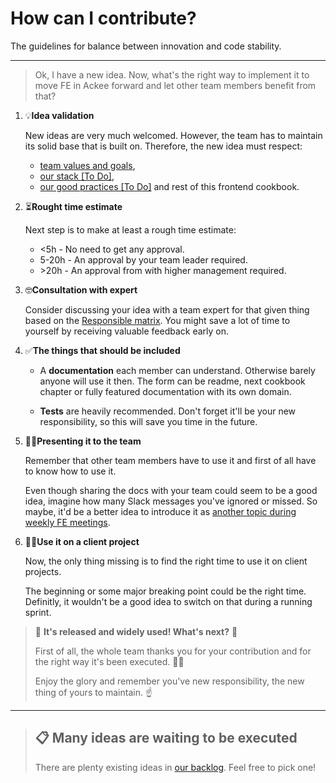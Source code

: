 # How can I contribute?

The guidelines for balance between innovation and code stability.

---

> Ok, I have a new idea. Now, what's the right way to implement it to move FE in Ackee forward and let other team members benefit from that?

1. 💡**Idea validation**

   New ideas are very much welcomed. However, the team has to maintain its solid base that is built on. Therefore, the new idea must respect:

   - [team values and goals](https://trello.com/b/tnr6JKtk/c%C3%ADle-vize-a-hodnoty-t%C3%BDmu),
   - [our stack [To Do]](/pages/application-stack),
   - [our good practices [To Do]](/pages/BestPractices.html) and rest of this frontend cookbook.

2. ⏳**Rought time estimate**

   Next step is to make at least a rough time estimate:

   - <5h - No need to get any approval.
   - 5-20h - An approval by your team leader required.
   - \>20h - An approval from with higher management required.

3. 🤓**Consultation with expert**

   Consider discussing your idea with a team expert for that given thing based on the [Responsible matrix](https://frontend.ack.ee/responsibility-matrix). You might save a lot of time to yourself by receiving valuable feedback early on.

4. ✅**The things that should be included**

   - A **documentation**  each member can understand. Otherwise barely anyone will use it then. The form can be readme, next cookbook chapter or fully featured documentation with its own domain.

   - **Tests** are heavily recommended. Don't forget it'll be your new responsibility, so this will save you time in the future.

5. 🧑‍🏫**Presenting it to the team**

   Remember that other team members have to use it and first of all have to know how to use it.

   Even though sharing the docs with your team could seem to be a good idea, imagine how many Slack messages you've ignored or missed. So maybe, it'd be a better idea to introduce it as [another topic during weekly FE meetings](https://frontend.ack.ee/).

6. 🧑‍💻**Use it on a client project**

   Now, the only thing missing is to find the right time to use it on client projects.

   The beginning or some major breaking point could be the right time. Definitly, it wouldn't be a good idea to switch on that during a running sprint.

> 🎉 **It's released and widely used! What's next?** 🎉
>
> First of all, the whole team thanks you for your contribution and for the right way it's been executed. 🙌🥇
>
> Enjoy the glory and remember you've new responsibility, the new thing of yours to maintain. ☝️

---

> ## 📋 Many ideas are waiting to be executed
>
> There are plenty existing ideas in [our backlog](https://trello.com/b/3S5pnow3/backlog). Feel free to pick one!
